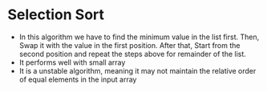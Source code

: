 # Selection Sort
- In this algorithm we have to find the minimum value in the list first. Then, Swap it with the value in the first position. After that, Start from the second position and repeat the steps above for remainder of the list.
- It performs well with small array
- It is a unstable algorithm, meaning it may not maintain the relative order of equal elements in the input array
 
